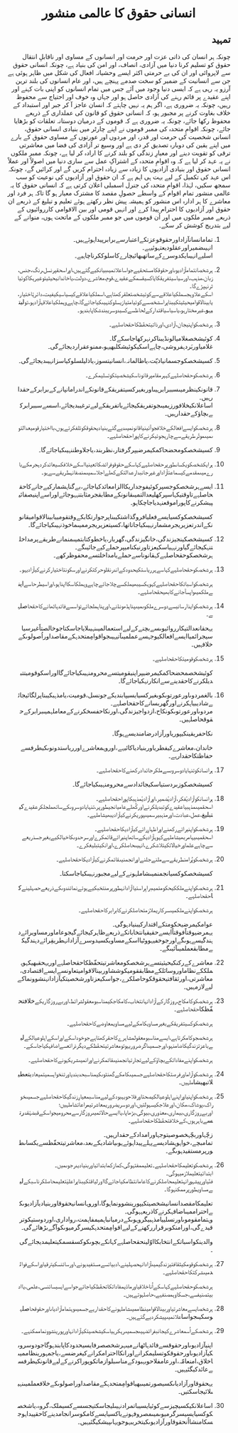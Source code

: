 <h1 align='center' dir='rtl'>انسانی حقوق کا عالمی منشور</h1>
<h2 dir='rtl'>تمہید</h2>
<p dir='rtl'>چونکہ ہر انسان کی ذاتی عزت اور حرمت اور انسانوں کے مساوی اور ناقابلِ انتقال حقوق کو تسلیم کرنا دنیا میں آزادی، انصاف، اور امن کی بنیاد ہے،
چونکہ انسانی حقوق سے لاپروائی اور ان کی بے حرمتی اکثر ایسے وحشیانہ افعال کی شکل میں ظاہر ہوئی ہے جن سے انسانیت کے ضمیر کو سخت صدمے پہنچے ہیں، اور عام انسانوں کی بلند ترین آرزو یہ رہی ہے کہ ایسی دنیا وجود میں آئے جس میں تمام انسانوں کو اپنی بات کہنے اور اپنے عقیدے پر قائم رہنے کی آزادی حاصل ہو اور جہاں وہ خوف اور احتیاج سے محفوظ رہیں،
چونکہ یہ ضروری ہے، اگر ہم یہ نہیں چاہتے کہ انسان عاجز آ کر جبر اور استبداد کے خلاف بغاوت کرنے پر مجبور ہو، کہ انسانی حقوق کو قانون کی عملداری کے ذریعے محفوظ رکھا جائے،
چونکہ یہ ضروری ہے کہ قوموں کے درمیان دوستانہ تعلقات کو بڑھایا جائے،
چونکہ اقوامِ متحدہ کی ممبر قوموں نے اپنے چارٹر میں بنیادی انسانی حقوق، انسانی شخصیت کی حرمت اور قدر، اور مردوں اور عورتوں کے مساوی حقوق کے بارے میں اپنے یقین کی دوبارہ تصدیق کر دی ہے اور وسیع تر آزادی کی فضا میں معاشرتی ترقی کو تقویت دینے اور معیارِ زندگی کو بلند کرنے کا ارادہ کر لیا ہے،
چونکہ ممبر ملکوں نے یہ عہد کر لیا ہے کہ وہ اقوامِ متحدہ کے اشتراکِ عمل سے ساری دنیا میں اصولاً اور عملاً انسانی حقوق اور بنیادی آزادیوں کا زیادہ سے زیادہ احترام کریں گے اور کرائیں گے،
چونکہ اس عہد کی تکمیل کے لیے بہت ہی اہم ہے کہ ان حقوق اور آزادیوں کی نوعیت کو سب سمجھ سکیں،
لہٰذا،
اقوامِ متحدہ کی جنرل اسمبلی
اعلان کرتی ہے کہ انسانی حقوق کا یہ عالمی منشور تمام اقوام کے واسطے حصولِ مقصد کا مشترک معیار ہو گا تاکہ ہر فرد اور معاشرے کا ہر ادارہ اس منشور کو ہمیشہ پیش نظر رکھتے ہوئے تعلیم و تبلیغ کے ذریعے ان حقوق اور آزادیوں کا احترام پیدا کرے اور انہیں قومی اور بین الاقوامی کارروائیوں کے ذریعے ممبر ملکوں میں اور اُن قوموں میں جو ممبر ملکوں کے ماتحت ہوں، منوانے کے لیے بتدریج کوشش کر سکے۔</p>
<ol dir='rtl'>
  <li dir='rtl'>
    <p dir='rtl'>تمامانسانآزاداورحقوقوعزتکےاعتبارسےبرابرپیداہوئےہیں۔انہیںضمیراورعقلودیعتہوئیہے۔اسلیےانہیںایکدوسرےکےساتھبھائیچارےکاسلوککرناچاہیے۔</p>
  </li>
  <li dir='rtl'>
    <p dir='rtl'>ہرشخصانتمامآزادیوںاورحقوقکامستحقہےجواساعلانمیںبیانکیےگئےہیں،اوراسحقپرنسل،رنگ،جنس،زبان،مذہب،اورسیاسیتفریقکایاکسیقسمکےعقیدے،قوم،معاشرے،دولت،یاخاندانیحیثیتوغیرہکاکوئیاثرنہپڑےگا۔اسکےعلاوہجسملکیاعلاقےسےکوئیشخصتعلقرکھتاہے،اسملکیاعلاقےکیسیاسیکیفیت،دائرۂاختیار،یابینالاقوامیحیثیتکیبناپراسشخصسےکوئیامتیازیسلوکنہیںکیاجائےگا،چاہےوہملکیاعلاقہآزادہو،تولیتیہو،غیرمختارہو،یاسیاسیاقتدارکےلحاظسےکسیدوسریبندشکاپابندہو۔</p>
  </li>
  <li dir='rtl'>
    <p dir='rtl'>ہرشخصکواپنیجان،آزادی،اورذاتیتحفّظکاحقحاصلہے۔</p>
  </li>
  <li dir='rtl'>
    <p dir='rtl'>کوئیشخصغلامیالونڈیبناکرنہرکھاجاسکےگا۔غلامیاوربَردہفروشی،چاہےاسکیکوئیشکلبھیہو،ممنوعقراردیجائےگی۔</p>
  </li>
  <li dir='rtl'>
    <p dir='rtl'>کسیشخصکوجسمانیاذیّت،یاظالمانہ،انسانیتسوز،یاذلیلسلوکیاسزانہیںدیجائےگی۔</p>
  </li>
  <li dir='rtl'>
    <p dir='rtl'>ہرشخصکوحقحاصلہےکہہرمقامپرقانوناسکیشخصیتکوتسلیمکرے۔</p>
  </li>
  <li dir='rtl'>
    <p dir='rtl'>قانونکینظرمیںسببرابرہیںاوربغیرکسیتفریقکےقانونکےاندرامانپانےکےبرابرکےحقدارہیں۔اساعلانکیخلافورزیمیںجوتفریقکیجائےیاتفریقکےلیےترغیبدیجائے،اسسےسببرابرکےبچاؤکےحقدارہیں۔</p>
  </li>
  <li dir='rtl'>
    <p dir='rtl'>ہرشخصکوایسےافعالکےخلافجوآئینیاقانونمیںدیےگئےبنیادیحقوقکوتلفکرتےہوں،بااختیارقومیعدالتوںمیںموثّرطریقےسےچارہجوئیکرنےکاپوراحقحاصلہے۔</p>
  </li>
  <li dir='rtl'>
    <p dir='rtl'>کسیشخصکومحضحاکمکیمرضیپرگرفتار،نظربند،یاجلاوطننہیںکیاجائےگا۔</p>
  </li>
  <li dir='rtl'>
    <p dir='rtl'>ہرایکشخصکویکساںطورپرحقحاصلہےکہاسکےحقوقوفرائضکاتعینیااسکےخلافکسیعائدکردہجرمکےبارےمیںمقدمےکیسماعتآزاداورغیرجانبدارعدالتکےکھلےاجلاسمیںمنصفانہطریقےسےہو۔</p>
  </li>
  <li dir='rtl'>
    <p dir='rtl'>ایسےہرشخصکوجسپرکوئیفوجداریکاالزامعائدکیاجائے،بےگناہشمارکیےجانےکاحقحاصلہےتاوقتیکہاسپرکھلیعدالتمیںقانونکےمطابقجرمثابتنہہوجائےاوراسےاپنیصفائیپیشکرنےکاپوراموقعنہدیاجاچکاہو۔</p>
    <p dir='rtl'>کسیشخصکوکسیایسےفعلیافروگذاشتکیبناپرجوارتکابکےوقتقومییابینالاقوامیقانونکےاندرتعزیریجرمشمارنہیںکیاجاتاتھا،کسیتعزیریجرممیںماخوذنہیںکیاجائےگا۔</p>
  </li>
  <li dir='rtl'>
    <p dir='rtl'>کسیشخصکینجیزندگی،خانگیزندگی،گھربار،یاخطوکتابتمیںمنمانےطریقےپرمداخلتنہکیجائےگیاورنہہیاسکیعزتاورنیکنامیپرحملےکیےجائیںگے۔ہرشخصکوحقحاصلہےکہقانوناسےحملےیامداخلتسےمحفوظرکھے۔</p>
  </li>
  <li dir='rtl'>
    <p dir='rtl'>ہرشخصکوحقحاصلہےکہاسےہرریاستکیحدودکےاندرنقلوحرکتکرنےاورسکونتاختیارکرنےکیآزادیہو۔</p>
    <p dir='rtl'>ہرشخصکواسباتکاحقحاصلہےکہوہکسیبھیملکسےچلاجائےچاہےوہملکاسکااپناہو،اوراسیطرحاسےاپنےملکمیںواپسآجانےکابھیحقحاصلہے۔</p>
  </li>
  <li dir='rtl'>
    <p dir='rtl'>ہرشخصکوایذارسانیسےدوسرےملکوںمیںپناہڈھونڈنے،اورپناہملجائےتواسسےفائدہاٹھانےکاحقحاصلہے۔</p>
    <p dir='rtl'>یہحقانعدالتیکارروائیوںسےبچنےکےلیےاستعمالمیںنہیںلایاجاسکتاجوخالصتاًغیرسیاسیجرائمیاایسےافعالکیوجہسےعملمیںآتیہیںجواقوامِمتحدہکےمقاصداوراُصولوںکےخلافہیں۔</p>
  </li>
  <li dir='rtl'>
    <p dir='rtl'>ہرشخصکوقومیتکاحقحاصلہے۔</p>
    <p dir='rtl'>کوئیشخصمحضحاکمکیمرضیپراپنیقومیتسےمحرومنہیںکیاجائےگااوراسکوقومیتتبدیلکرنےکاحقدینےسےانکارنہکیاجائےگا۔</p>
  </li>
  <li dir='rtl'>
    <p dir='rtl'>بالغمردوںاورعورتوںکوبغیرکسیایسیپابندیکےجونسل،قومیت،یامذہبکیبناپرلگائیجائےشادیبیاہکرنےاورگھربسانےکاحقحاصلہے۔مردوںاورعورتوںکونکاح،ازدواجیزندگی،اورنکاحفسخکرنےکےمعاملہمیںبرابرکےحقوقحاصلہیں۔</p>
    <p dir='rtl'>نکاحفریقینکیپوریاورآزادرضامندیسےہوگا۔</p>
    <p dir='rtl'>خاندان،معاشرےکیفطریاوربنیادیاکائیہے،اوروہمعاشرےاورریاستدونوںکیطرفسےحفاظتکاحقدارہے۔</p>
  </li>
  <li dir='rtl'>
    <p dir='rtl'>ہرانسانکوتنہایادوسروںسےملکرجائدادرکھنےکاحقحاصلہے۔</p>
    <p dir='rtl'>کسیشخصکوزبردستیاسکیجائدادسےمحرومنہیںکیاجائےگا۔</p>
  </li>
  <li dir='rtl'>
    <p dir='rtl'>ہرانسانکوآزادیٔفکر،آزادیٔضمیر،اورآزادیٔمذہبکاپوراحقحاصلہے۔اسحقمیںمذہبیاعقیدےکوتبدیلکرنےاورکُھلےعامیانجیطورپر،تنہایادوسروںکےساتھملجلکرعقیدےکیتبلیغ،عمل،عبادت،اورمذہبیرسمیںپوریکرنےکیآزادیبھیشاملہے۔</p>
  </li>
  <li dir='rtl'>
    <p dir='rtl'>ہرشخصکواپنیرائےرکھنےاوراظہارِرائےکیآزادیکاحقحاصلہے۔اسحقمیںیہامربھیشاملہےکہوہآزادیکےساتھاپنیرائےقائمکرےاورسرحدوںکاخیالکیےبغیرجسذریعےسےچاہےعلماورخیالاتکیتلاشکرے،انہیںحاصلکرے،اورانکیتبلیغکرے۔</p>
  </li>
  <li dir='rtl'>
    <p dir='rtl'>ہرشخصکوپُرامنطریقےسےملنےجلنےاورانجمنیںقائمکرنےکیآزادیکاحقحاصلہے۔</p>
    <p dir='rtl'>کسیشخصکوکسیانجمنمیںشاملہونےکےلیےمجبورنہیںکیاجاسکتا۔</p>
  </li>
  <li dir='rtl'>
    <p dir='rtl'>ہرشخصکواپنےملککیحکومتمیںبراہِراستیاآزادانہطورپرمنتخبکیےہوئےنمائندوںکےذریعےحصہلینےکاحقحاصلہے۔</p>
    <p dir='rtl'>ہرشخصکواپنےملکمیںسرکاریملازمتحاصلکرنےکابرابرکاحقحاصلہے۔</p>
    <p dir='rtl'>عوامکیمرضیحکومتکےاقتدارکیبنیادہوگی۔یہمرضیوقتاًفوقتاًایسےحقیقیانتخاباتکےذریعےظاہرکیجائےگیجوعاماورمساویرائےدہندگیسےہوںگےاورجوخفیہووٹیااسکےمساویکسیدوسرےآزادانہطریقِرائےدہندگیکےمطابقعملمیںآئیںگے۔</p>
  </li>
  <li dir='rtl'>
    <p dir='rtl'>معاشرےکےرکنکیحیثیتسےہرشخصکومعاشرتیتحفّظکاحقحاصلہےاوریہحقبھیکہوہملککےنظاماوروسائلکےمطابققومیکوششاوربینالاقوامیتعاونسےایسےاقتصادی،معاشرتی،اورثقافتیحقوقکوحاصلکرے،جواسکیعزتاورشخصیتکیآزادانہنشوونماکےلیےلازمہیں۔</p>
  </li>
  <li dir='rtl'>
    <p dir='rtl'>ہرشخصکوکامکاج،روزگارکےآزادانہانتخاب،کامکاجکیمناسبومعقولشرائط،اوربےروزگاریکےخلافتحفّظکاحقحاصلہے۔</p>
    <p dir='rtl'>ہرشخصکوکسیتفریقکےبغیرمساویکامکےلیےمساویمعاوضےکاحقحاصلہے۔</p>
    <p dir='rtl'>ہرشخصجوکامکرتاہے،ایسےمناسبومعقولمشاہرےکاحقرکھتاہےجوخوداسکےاوراسکےاہلوعیالکےلیےباعزتزندگیکاضامنہو،اورجسمیںاگرضروریہوتومعاشرتیتحفّظکےدیگرذرائعسےاضافہکیاجاسکے۔</p>
    <p dir='rtl'>ہرشخصکواپنےمفاداتکےبچاؤکےلیےتجارتیانجمنیںقائمکرنےاورانمیںشریکہونےکاحقحاصلہے۔</p>
  </li>
  <li dir='rtl'>
    <p dir='rtl'>ہرشخصکوآراماورفرصتکاحقحاصلہےجسمیںکامکےگھنٹوںکیمناسبحدبندیاورتنخواہسمیتمیعادیتعطیلاتبھیشاملہیں۔</p>
  </li>
  <li dir='rtl'>
    <p dir='rtl'>ہرشخصکواپنیاوراپنےاہلوعیالکیصحتاورفلاحوبہبودکےلیےمناسبمعیارِزندگیکاحقحاصلہےجسمیںخوراک،پوشاک،مکان،اورعلاجکیسہولتیں،اوردوسریضروریمعاشرتیمراعاتشاملہیں؛اوربےروزگاری،بیماری،معذوری،بیوگی،بڑھاپا،یاایسےحالاتمیںروزگارسےمحرومیجواسکےقبضۂقدرتسےباہرہوں،کےخلافتحفّظکاحقحاصلہے۔</p>
    <p dir='rtl'>زچّہاوربچّہخصوصیتوجہاورامدادکےحقدارہیں۔تمامبچے،خواہوہشادیسےپہلےپیداہوئےہوںیاشادیکےبعد،معاشرتیتحفّظسےیکساںطورپرمستفیدہوںگے۔</p>
  </li>
  <li dir='rtl'>
    <p dir='rtl'>ہرشخصکوتعلیمکاحقحاصلہے۔تعلیممفتہوگی،کمازکمابتدائیاوربنیادیدرجوںمیں۔ابتدائیتعلیملازمیہوگی۔فنّیاورپیشہورانہتعلیمحاصلکرنےکاعامانتظامکیاجائےگااورلیاقتکیبناپراعلیٰتعلیمحاصلکرناسبکےلیےمساویطورپرممکنہوگا۔</p>
    <p dir='rtl'>تعلیمکامقصدانسانیشخصیتکیپورینشوونماہوگا،اوروہانسانیحقوقاوربنیادیآزادیوںکےاحتراممیںاضافہکرنےکاذریعہہوگی۔وہتمامقوموںاورنسلییامذہبیگروہوںکےدرمیانباہمیمفاہمت،رواداری،اوردوستیکوترقیدےگی،اورامنکوبرقراررکھنےکےلیےاقوامِمتحدہکیسرگرمیوںکوآگےبڑھائےگی۔</p>
    <p dir='rtl'>والدینکواسباتکےانتخابکااوّلینحقحاصلہےکہانکےبچوںکوکسقسمکیتعلیمدیجائےگی۔</p>
  </li>
  <li dir='rtl'>
    <p dir='rtl'>ہرشخصکوقومکیثقافتیزندگیمیںآزادانہحصہلینے،ادبیاتسےمستفیدہونے،اورسائنسکیترقیاوراسکےفوائدمیںشرکتکاحقحاصلہے۔</p>
    <p dir='rtl'>ہرشخصکوحقحاصلہےکہاسکےاُناخلاقیاورمادّیمفاداتکاتحفّظکیاجائےجواسےایسیسائنسی،علمی،یاادبیتصنیفسے،جسکاوہمصنفہے،حاصلہوتےہیں۔</p>
  </li>
  <li dir='rtl'>
    <p dir='rtl'>ہرشخصایسےمعاشرتیاوربینالاقوامینظاممیںشاملہونےکاحقدارہےجسمیںوہتمامآزادیاںاورحقوقحاصلہوسکیںجواساعلانمیںپیشکردیےگئےہیں۔</p>
  </li>
  <li dir='rtl'>
    <p dir='rtl'>ہرشخصکےاُسمعاشرےکیجانبفرائضہیںجسمیںرہکرہیاسکیشخصیتکیآزادانہاورپورینشوونماممکنہے۔</p>
    <p dir='rtl'>اپنیآزادیوںاورحقوقسےفائدہاٹھانےمیںہرشخصصرفایسیحدودکاپابندہوگاجودوسروںکیآزادیوںاورحقوقکوتسلیمکرانےاورانکااحترامکرانےکیغرضسے،یاجمہورینظاممیںاخلاق،امنعامّہ،اورعامفلاحوبہبودکےمناسبلوازماتکوپوراکرنےکےلیےقانونکیطرفسےعائدکیگئیہیں۔</p>
    <p dir='rtl'>یہحقوقاورآزادیاںکسیصورتمیںبھیاقوامِمتحدہکےمقاصداوراصولوںکےخلافعملمیںنہیںلائیجاسکتیں۔</p>
  </li>
  <li dir='rtl'>
    <p dir='rtl'>اساعلانکیکسیچیزسےکوئیایسیباتمرادنہیںلیجاسکتیجسسےکسیملک،گروہ،یاشخصکوکسیایسیسرگرمیوںمیںمصروفہونےیاکسیایسےکامکوسرانجامدینےکاحقپیداہوجسکامنشااُنحقوقاورآزادیوںکیتخریبہوجویہاںپیشکیگئیہیں۔</p>
  </li>
</ol>